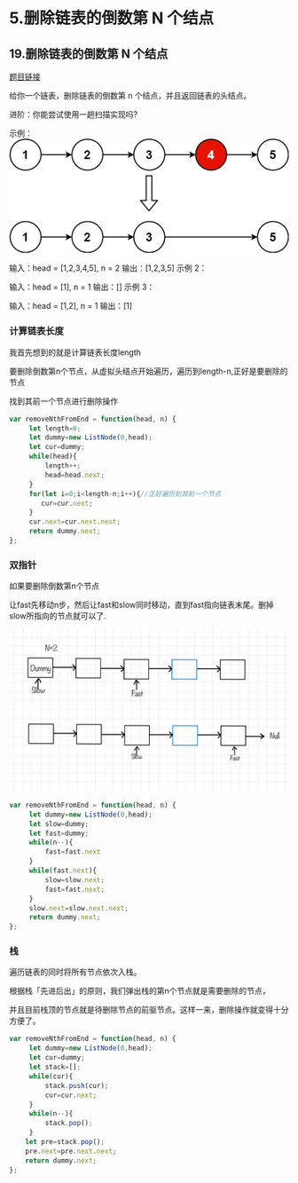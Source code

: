 # 5.删除链表的倒数第 N 个结点 

## 19.删除链表的倒数第 N 个结点 
[题目链接](https://leetcode.cn/problems/remove-nth-node-from-end-of-list/)

给你一个链表，删除链表的倒数第 n 个结点，并且返回链表的头结点。

进阶：你能尝试使用一趟扫描实现吗?   

示例：  
![删除](./images/remove_ex1.jpg)  


输入：head = [1,2,3,4,5], n = 2 输出：[1,2,3,5] 示例 2：

输入：head = [1], n = 1 输出：[] 示例 3：

输入：head = [1,2], n = 1 输出：[1]  

### 计算链表长度
我首先想到的就是计算链表长度length  

要删除倒数第n个节点，从虚拟头结点开始遍历，遍历到length-n,正好是要删除的节点  

找到其前一个节点进行删除操作

```js
var removeNthFromEnd = function(head, n) {
     let length=0;
     let dummy=new ListNode(0,head);
     let cur=dummy;
     while(head){
         length++;
         head=head.next;
     }
     for(let i=0;i<length-n;i++){//正好遍历到其前一个节点
        cur=cur.next;
     }
     cur.next=cur.next.next;
     return dummy.next;
};
```
### 双指针
如果要删除倒数第n个节点  

让fast先移动n步，然后让fast和slow同时移动，直到fast指向链表末尾。删掉slow所指向的节点就可以了.   

![remove-nth-node-from-end-of-list](./images/remove-nth-node-from-end-of-list.jpg)

```js
var removeNthFromEnd = function(head, n) {
     let dummy=new ListNode(0,head);
     let slow=dummy;
     let fast=dummy;
     while(n--){
         fast=fast.next
     }
     while(fast.next){
         slow=slow.next;
         fast=fast.next;
     }
     slow.next=slow.next.next;
     return dummy.next;
};
```

### 栈
遍历链表的同时将所有节点依次入栈。

根据栈「先进后出」的原则，我们弹出栈的第n个节点就是需要删除的节点，  

并且目前栈顶的节点就是待删除节点的前驱节点。这样一来，删除操作就变得十分方便了。

```js
var removeNthFromEnd = function(head, n) {
     let dummy=new ListNode(0,head);
     let cur=dummy;
     let stack=[];
     while(cur){
         stack.push(cur);
         cur=cur.next;
     }
     while(n--){
         stack.pop();
     }
    let pre=stack.pop();
    pre.next=pre.next.next;
    return dummy.next;
};
```